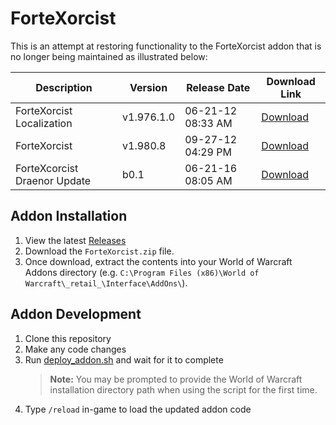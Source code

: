 # ForteXorcist
This is an attempt at restoring functionality to the ForteXorcist addon that is no longer being maintained as illustrated below:

| Description                       | Version    | Release Date        | Download Link                                                                                 |
|-----------------------------------|------------|---------------------|-----------------------------------------------------------------------------------------------|
| ForteXorcist Localization         | v1.976.1.0 | 06-21-12 08:33 AM  | [Download](https://www.wowinterface.com/downloads/download8580-ForteXorcistLocalization)       |
| ForteXorcist                      | v1.980.8   | 09-27-12 04:29 PM  | [Download](https://www.wowinterface.com/downloads/download7532-ForteXorcist)                  |
| ForteXcorcist Draenor Update      | b0.1       | 06-21-16 08:05 AM  | [Download](https://www.wowinterface.com/downloads/download24002-ForteXcorcistDraenorUpdate)  |

## Addon Installation
1. View the latest [Releases](https://github.com/fstubner/ForteXorcist/releases/latest)
2. Download the `ForteXorcist.zip` file.
3. Once download, extract the contents into your World of Warcraft Addons directory (e.g. `C:\Program Files (x86)\World of Warcraft\_retail_\Interface\AddOns\`).

## Addon Development
1. Clone this repository
2. Make any code changes
3. Run [deploy_addon.sh](./deploy_addon.sh) and wait for it to complete
    > **Note:** You may be prompted to provide the World of Warcraft installation directory path when using the script for the first time.
4. Type `/reload` in-game to load the updated addon code
